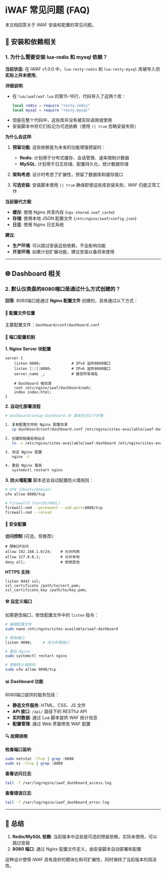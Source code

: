 # iWAF 常见问题 (FAQ)

本文档回答关于 iWAF 安装和配置的常见问题。

## 🔧 安装和依赖相关

### 1. 为什么需要安装 lua-redis 和 mysql 依赖？

**当前状态**: 在 iWAF v1.0.0 中，`lua-resty-redis` 和 `lua-resty-mysql` 库被导入但**实际上并未使用**。

**详细说明**:
- 在 `lua/iwaf/waf.lua` 的第15-16行，代码导入了这两个库：
  ```lua
  local redis = require "resty.redis"
  local mysql = require "resty.mysql"
  ```
- 但是在整个代码中，这些库并没有被实际调用或使用
- 安装脚本中将它们标记为可选依赖（使用 `|| true` 忽略安装失败）

**为什么会这样**:
1. **预留功能**: 这些依赖是为未来的功能增强预留的：
   - **Redis**: 计划用于分布式缓存、会话管理、速率限制计数器
   - **MySQL**: 计划用于日志存储、配置持久化、统计数据存储

2. **架构考虑**: 设计时考虑了扩展性，预留了数据库和缓存接口

3. **可选安装**: 安装脚本使用 `|| true` 确保即使这些库安装失败，WAF 仍能正常工作

**当前替代方案**:
- **缓存**: 使用 Nginx 共享内存 (`ngx.shared.iwaf_cache`)
- **存储**: 使用本地 JSON 配置文件 (`/etc/nginx/iwaf/config.json`)
- **日志**: 使用 Nginx 日志系统

**建议**:
- **生产环境**: 可以跳过安装这些依赖，不会影响功能
- **开发环境**: 如果计划扩展功能，建议安装以备将来使用

---

## 🌐 Dashboard 相关

### 2. 默认仪表盘的8080端口是通过什么方式创建的？

**回答**: 8080端口是通过 **Nginx 配置文件** 创建的，具体通过以下方式：

#### 📁 配置文件位置
主要配置文件：`dashboard/conf/dashboard.conf`

#### 🔧 端口配置机制

**1. Nginx Server 块配置**
```nginx
server {
    listen 8080;              # IPv4 监听8080端口
    listen [::]:8080;         # IPv6 监听8080端口
    server_name _;            # 接受所有域名
    
    # Dashboard 根目录
    root /etc/nginx/iwaf/dashboard/web;
    index index.html;
}
```

**2. 自动化部署流程**
```bash
# dashboard/setup-dashboard.sh 脚本执行以下步骤：

1. 复制配置文件到 Nginx 配置目录
   cp dashboard/conf/dashboard.conf /etc/nginx/sites-available/iwaf-dashboard
   
2. 创建软链接启用站点  
   ln -s /etc/nginx/sites-available/iwaf-dashboard /etc/nginx/sites-enabled/

3. 测试 Nginx 配置
   nginx -t

4. 重启 Nginx 服务
   systemctl restart nginx
```

**3. 防火墙配置**
脚本还会自动配置防火墙规则：
```bash
# UFW (Ubuntu/Debian)
ufw allow 8080/tcp

# Firewalld (CentOS/RHEL)  
firewall-cmd --permanent --add-port=8080/tcp
firewall-cmd --reload
```

#### 🔐 安全配置

**访问控制** (可选，但推荐):
```nginx
# 限制IP访问
allow 192.168.1.0/24;    # 允许内网
allow 127.0.0.1;         # 允许本地
deny all;                # 拒绝其他
```

**HTTPS 支持**:
```nginx
listen 8443 ssl;
ssl_certificate /path/to/cert.pem;
ssl_certificate_key /path/to/key.pem;
```

#### 🛠️ 自定义端口

如需更改端口，修改配置文件中的 `listen` 指令：

```bash
# 编辑配置文件
sudo nano /etc/nginx/sites-available/iwaf-dashboard

# 修改端口
listen 9090;     # 改为所需端口

# 重启 Nginx
sudo systemctl restart nginx

# 更新防火墙规则
sudo ufw allow 9090/tcp
```

#### 📊 Dashboard 功能

8080端口提供的服务包括：
- **静态文件服务**: HTML、CSS、JS 文件
- **API 接口**: `/api/` 路径下的 RESTful API
- **实时数据**: 通过 Lua 脚本提供 WAF 统计信息
- **配置管理**: 通过 Web 界面修改 WAF 配置

#### 🔍 故障排除

**检查端口监听**:
```bash
sudo netstat -tlnp | grep :8080
sudo ss -tlnp | grep :8080
```

**查看访问日志**:
```bash
tail -f /var/log/nginx/iwaf_dashboard_access.log
```

**查看错误日志**:
```bash
tail -f /var/log/nginx/iwaf_dashboard_error.log
```

---

## 📝 总结

1. **Redis/MySQL 依赖**: 当前版本中这些是可选的预留依赖，实际未使用，可以跳过安装
2. **8080 端口**: 通过 Nginx 配置文件定义，由安装脚本自动部署和配置

这种设计使得 iWAF 具有良好的模块化和可扩展性，同时保持了当前版本的简洁性。